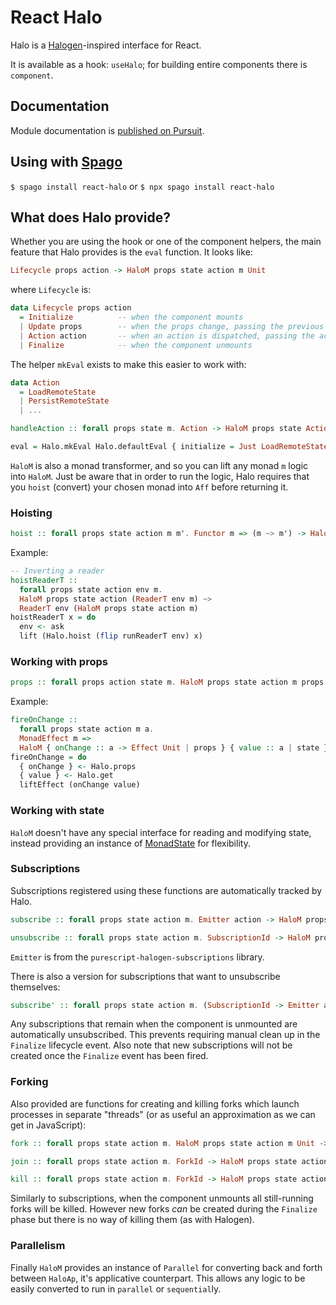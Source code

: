 # React Halo

Halo is a [Halogen](https://github.com/purescript-halogen/purescript-halogen)-inspired interface for React.

It is available as a hook: `useHalo`; for building entire components there is `component`.

## Documentation

Module documentation is [published on Pursuit](http://pursuit.purescript.org/packages/purescript-react-halo).

## Using with [Spago](https://github.com/purescript/spago)

`$ spago install react-halo`
or
`$ npx spago install react-halo`

## What does Halo provide?

Whether you are using the hook or one of the component helpers, the main feature that Halo provides is the `eval` function. It looks like:

```purescript
Lifecycle props action -> HaloM props state action m Unit
```

where `Lifecycle` is:

```purescript
data Lifecycle props action
  = Initialize          -- when the component mounts
  | Update props        -- when the props change, passing the previous props
  | Action action       -- when an action is dispatched, passing the action
  | Finalize            -- when the component unmounts
```

The helper `mkEval` exists to make this easier to work with:

```purescript
data Action
  = LoadRemoteState
  | PersistRemoteState
  | ...

handleAction :: forall props state m. Action -> HaloM props state Action m Unit

eval = Halo.mkEval Halo.defaultEval { initialize = Just LoadRemoteState, finalize = Just PersistRemoteState, handleAction = handleAction }
```

`HaloM` is also a monad transformer, and so you can lift any monad `m` logic into `HaloM`. Just be aware that in order to run the logic, Halo requires that you `hoist` (convert) your chosen monad into `Aff` before returning it.

### Hoisting

```purescript
hoist :: forall props state action m m'. Functor m => (m ~> m') -> HaloM props state action m ~> HaloM props state action m'
```

Example:

```purescript
-- Inverting a reader
hoistReaderT ::
  forall props state action env m.
  HaloM props state action (ReaderT env m) ~>
  ReaderT env (HaloM props state action m)
hoistReaderT x = do
  env <- ask
  lift (Halo.hoist (flip runReaderT env) x)
```

### Working with props

```purescript
props :: forall props action state m. HaloM props state action m props
```

Example:

```purescript
fireOnChange ::
  forall props state action m a.
  MonadEffect m =>
  HaloM { onChange :: a -> Effect Unit | props } { value :: a | state } action m Unit
fireOnChange = do
  { onChange } <- Halo.props
  { value } <- Halo.get
  liftEffect (onChange value)
```

### Working with state

`HaloM` doesn't have any special interface for reading and modifying state, instead providing an instance of [MonadState](https://pursuit.purescript.org/packages/purescript-transformers/docs/Control.Monad.State.Class) for flexibility.

### Subscriptions

Subscriptions registered using these functions are automatically tracked by Halo.

```purescript
subscribe :: forall props state action m. Emitter action -> HaloM props state action m SubscriptionId

unsubscribe :: forall props state action m. SubscriptionId -> HaloM props state action m Unit
```

`Emitter` is from the `purescript-halogen-subscriptions` library.

There is also a version for subscriptions that want to unsubscribe themselves:

```purescript
subscribe' :: forall props state action m. (SubscriptionId -> Emitter action) -> HaloM props state action m SubscriptionId
```

Any subscriptions that remain when the component is unmounted are automatically unsubscribed. This prevents requiring manual clean up in the `Finalize` lifecycle event. Also note that new subscriptions will not be created once the `Finalize` event has been fired.

### Forking

Also provided are functions for creating and killing forks which launch processes in separate "threads" (or as useful an approximation as we can get in JavaScript):

```purescript
fork :: forall props state action m. HaloM props state action m Unit -> HaloM props state action m ForkId

join :: forall props state action m. ForkId -> HaloM props state action m Unit

kill :: forall props state action m. ForkId -> HaloM props state action m Unit
```

Similarly to subscriptions, when the component unmounts all still-running forks will be killed. However new forks _can_ be created during the `Finalize` phase but there is no way of killing them (as with Halogen).

### Parallelism

Finally `HaloM` provides an instance of `Parallel` for converting back and forth between `HaloAp`, it's applicative counterpart. This allows any logic to be easily converted to run in `parallel` or `sequential`ly.
